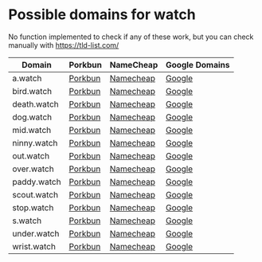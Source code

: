 # Possible domains for watch

No function implemented to check if any of these work, but you can check manually with https://tld-list.com/

| Domain | Porkbun | NameCheap | Google Domains |
|---|---|---|---|
| a.watch | [Porkbun](https://porkbun.com/checkout/search?prb=e814663da1&tlds=&idnLanguage=&search=search&q=a.watch) | [Namecheap](https://www.namecheap.com/domains/registration/results/?domain=a.watch) | [Google](https://domains.google.com/registrar/search?searchTerm=a.watch) |
| bird.watch | [Porkbun](https://porkbun.com/checkout/search?prb=e814663da1&tlds=&idnLanguage=&search=search&q=bird.watch) | [Namecheap](https://www.namecheap.com/domains/registration/results/?domain=bird.watch) | [Google](https://domains.google.com/registrar/search?searchTerm=bird.watch) |
| death.watch | [Porkbun](https://porkbun.com/checkout/search?prb=e814663da1&tlds=&idnLanguage=&search=search&q=death.watch) | [Namecheap](https://www.namecheap.com/domains/registration/results/?domain=death.watch) | [Google](https://domains.google.com/registrar/search?searchTerm=death.watch) |
| dog.watch | [Porkbun](https://porkbun.com/checkout/search?prb=e814663da1&tlds=&idnLanguage=&search=search&q=dog.watch) | [Namecheap](https://www.namecheap.com/domains/registration/results/?domain=dog.watch) | [Google](https://domains.google.com/registrar/search?searchTerm=dog.watch) |
| mid.watch | [Porkbun](https://porkbun.com/checkout/search?prb=e814663da1&tlds=&idnLanguage=&search=search&q=mid.watch) | [Namecheap](https://www.namecheap.com/domains/registration/results/?domain=mid.watch) | [Google](https://domains.google.com/registrar/search?searchTerm=mid.watch) |
| ninny.watch | [Porkbun](https://porkbun.com/checkout/search?prb=e814663da1&tlds=&idnLanguage=&search=search&q=ninny.watch) | [Namecheap](https://www.namecheap.com/domains/registration/results/?domain=ninny.watch) | [Google](https://domains.google.com/registrar/search?searchTerm=ninny.watch) |
| out.watch | [Porkbun](https://porkbun.com/checkout/search?prb=e814663da1&tlds=&idnLanguage=&search=search&q=out.watch) | [Namecheap](https://www.namecheap.com/domains/registration/results/?domain=out.watch) | [Google](https://domains.google.com/registrar/search?searchTerm=out.watch) |
| over.watch | [Porkbun](https://porkbun.com/checkout/search?prb=e814663da1&tlds=&idnLanguage=&search=search&q=over.watch) | [Namecheap](https://www.namecheap.com/domains/registration/results/?domain=over.watch) | [Google](https://domains.google.com/registrar/search?searchTerm=over.watch) |
| paddy.watch | [Porkbun](https://porkbun.com/checkout/search?prb=e814663da1&tlds=&idnLanguage=&search=search&q=paddy.watch) | [Namecheap](https://www.namecheap.com/domains/registration/results/?domain=paddy.watch) | [Google](https://domains.google.com/registrar/search?searchTerm=paddy.watch) |
| scout.watch | [Porkbun](https://porkbun.com/checkout/search?prb=e814663da1&tlds=&idnLanguage=&search=search&q=scout.watch) | [Namecheap](https://www.namecheap.com/domains/registration/results/?domain=scout.watch) | [Google](https://domains.google.com/registrar/search?searchTerm=scout.watch) |
| stop.watch | [Porkbun](https://porkbun.com/checkout/search?prb=e814663da1&tlds=&idnLanguage=&search=search&q=stop.watch) | [Namecheap](https://www.namecheap.com/domains/registration/results/?domain=stop.watch) | [Google](https://domains.google.com/registrar/search?searchTerm=stop.watch) |
| s.watch | [Porkbun](https://porkbun.com/checkout/search?prb=e814663da1&tlds=&idnLanguage=&search=search&q=s.watch) | [Namecheap](https://www.namecheap.com/domains/registration/results/?domain=s.watch) | [Google](https://domains.google.com/registrar/search?searchTerm=s.watch) |
| under.watch | [Porkbun](https://porkbun.com/checkout/search?prb=e814663da1&tlds=&idnLanguage=&search=search&q=under.watch) | [Namecheap](https://www.namecheap.com/domains/registration/results/?domain=under.watch) | [Google](https://domains.google.com/registrar/search?searchTerm=under.watch) |
| wrist.watch | [Porkbun](https://porkbun.com/checkout/search?prb=e814663da1&tlds=&idnLanguage=&search=search&q=wrist.watch) | [Namecheap](https://www.namecheap.com/domains/registration/results/?domain=wrist.watch) | [Google](https://domains.google.com/registrar/search?searchTerm=wrist.watch) |
